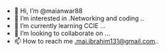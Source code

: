 - 👋 Hi, I’m @maianwar88
- 👀 I’m interested in .Networking and coding ..
- 🌱 I’m currently learning CCIE ...
- 💞️ I’m looking to collaborate on ...
- 📫 How to reach me .mai.ibrahim131@gmail.com..

<!---
maianwar88/maianwar88 is a ✨ special ✨ repository because its `README.md` (this file) appears on your GitHub profile.
You can click the Preview link to take a look at your changes.
--->
